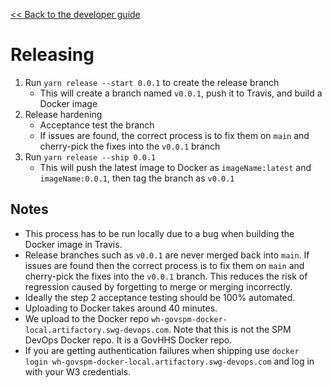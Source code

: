 [<< Back to the developer guide](../developer_guide.md)

# Releasing

1. Run `yarn release --start 0.0.1` to create the release branch
    - This will create a branch named `v0.0.1`, push it to Travis, and build a Docker image
2. Release hardening
    - Acceptance test the branch
    - If issues are found, the correct process is to fix them on `main` and cherry-pick the fixes into the `v0.0.1` branch
3. Run `yarn release --ship 0.0.1`
    - This will push the latest image to Docker as `imageName:latest` and `imageName:0.0.1`, then tag the branch as `v0.0.1`

## Notes

- This process has to be run locally due to a bug when building the Docker image in Travis.
- Release branches such as `v0.0.1` are never merged back into `main`. If issues are found then the correct process is to fix them on `main` and cherry-pick the fixes into the `v0.0.1` branch. This reduces the risk of regression caused by forgetting to merge or merging incorrectly.
- Ideally the step 2 acceptance testing should be 100% automated.
- Uploading to Docker takes around 40 minutes.
- We upload to the Docker repo `wh-govspm-docker-local.artifactory.swg-devops.com`. Note that this is not the SPM DevOps Docker repo. It is a GovHHS Docker repo.
- If you are getting authentication failures when shipping use `docker login wh-govspm-docker-local.artifactory.swg-devops.com` and log in with your W3 credentials.
